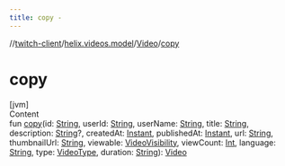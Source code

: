 ```yaml
---
title: copy -
---
```

//[twitch-client](../../index.md)/[helix.videos.model](../index.md)/[Video](index.md)/[copy](copy.md)



# copy  
[jvm]  
Content  
fun [copy](copy.md)(id: [String](https://kotlinlang.org/api/latest/jvm/stdlib/kotlin/-string/index.html), userId: [String](https://kotlinlang.org/api/latest/jvm/stdlib/kotlin/-string/index.html), userName: [String](https://kotlinlang.org/api/latest/jvm/stdlib/kotlin/-string/index.html), title: [String](https://kotlinlang.org/api/latest/jvm/stdlib/kotlin/-string/index.html), description: [String](https://kotlinlang.org/api/latest/jvm/stdlib/kotlin/-string/index.html)?, createdAt: [Instant](https://docs.oracle.com/javase/8/docs/api/java/time/Instant.html), publishedAt: [Instant](https://docs.oracle.com/javase/8/docs/api/java/time/Instant.html), url: [String](https://kotlinlang.org/api/latest/jvm/stdlib/kotlin/-string/index.html), thumbnailUrl: [String](https://kotlinlang.org/api/latest/jvm/stdlib/kotlin/-string/index.html), viewable: [VideoVisibility](../-video-visibility/index.md), viewCount: [Int](https://kotlinlang.org/api/latest/jvm/stdlib/kotlin/-int/index.html), language: [String](https://kotlinlang.org/api/latest/jvm/stdlib/kotlin/-string/index.html), type: [VideoType](../-video-type/index.md), duration: [String](https://kotlinlang.org/api/latest/jvm/stdlib/kotlin/-string/index.html)): [Video](index.md)  



